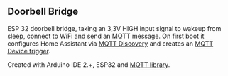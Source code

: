 ## Doorbell Bridge

ESP 32 doorbell bridge, taking an 3,3V HIGH input signal to wakeup from sleep, connect to WiFi and send an MQTT message. On first boot it configures Home Assistant via [MQTT Discovery](https://www.home-assistant.io/integrations/mqtt/#mqtt-discovery) and creates an [MQTT Device trigger](https://www.home-assistant.io/integrations/device_trigger.mqtt/).

Created with Arduino IDE 2.+, ESP32 and [MQTT library](https://github.com/256dpi/arduino-mqtt).
